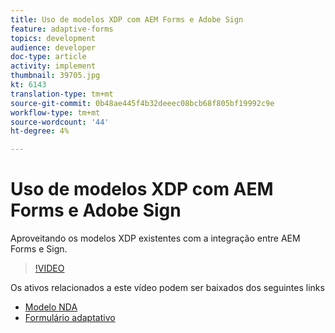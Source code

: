 ```yaml
---
title: Uso de modelos XDP com AEM Forms e Adobe Sign
feature: adaptive-forms
topics: development
audience: developer
doc-type: article
activity: implement
thumbnail: 39705.jpg
kt: 6143
translation-type: tm+mt
source-git-commit: 0b48ae445f4b32deeec08bcb68f805bf19992c9e
workflow-type: tm+mt
source-wordcount: '44'
ht-degree: 4%

---
```


# Uso de modelos XDP com AEM Forms e Adobe Sign


Aproveitando os modelos XDP existentes com a integração entre AEM Forms e Sign.

>[!VIDEO](https://video.tv.adobe.com/v/39705/?quality=9&learn=on)

Os ativos relacionados a este vídeo podem ser baixados dos seguintes links

* [Modelo NDA](assets/nda-agreement-xdp-template.zip)
* [Formulário adaptativo](assets/nda-agreement-af-with-xdp-template.zip)
